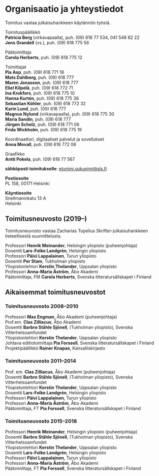 Organisaatio ja yhteystiedot
============================

Toimitus vastaa julkaisuhankkeen käytännön työstä.<br/>

Toimituspäällikkö<br/>
**Patricia Berg** (virkavapaalla), puh. (09) 618 77 534, 041 548 82 22<br/>
**Jens Grandell** (vs.), puh. (09) 618 775 56<br/>

Päätoimittaja<br/> 
**Carola Herberts**, puh. (09) 618 775 12<br/>

Toimittajat<br/>
**Pia Asp**, puh. (09) 618 771 18<br/>
**Mats Dahlberg**, puh. (09) 618 777<br/>
**Maren Jonasson**, puh. (09) 618 777<br/>
**Eliel Kilpelä**, puh. (09) 618 772 71<br/>
**Ina Krokfors**, puh. (09) 618 775 10<br/>
**Hanna Kurtén**, puh. (09) 618 775 36<br/>
**Sebastian Köhler**, puh. (09) 618 772 32<br/>
**Karin Lund**, puh. (09) 618 777<br/>
**Magnus Nylund** (virkavapaalla), puh. (09) 618 775 30<br/>
**Maria Sandin**, puh. (09) 618 777<br/>
**Jörgen Scholz**, puh. (09) 618 771 06<br/>
**Frida Wickholm**, puh. (09) 618 775 19<br/>

Koordinaattori, digitaaliset palvelut ja sovellukset<br/>
**Anna Movall**, puh. (09) 618 772 08<br/>

Graafikko<br/>
**Antti Pokela**, puh. (09) 618 77 567<br/>

**sähköposti toimitukselle**: etunimi.sukunimi@sls.fi<br/>

**Postiosoite**<br/>
PL 158, 00171 Helsinki<br/>

**Käyntiosoite**<br/>
Snellmaninkatu 13 A <br/> 
Helsinki<br/>

## Toimitusneuvosto (2019–)

Toimitusneuvosto vastaa Zacharias Topelius Skrifter-julkaisuhankkeen tieteellisestä suunnittelusta.<br/>

Professori **Henrik Meinander**, Helsingin yliopisto (puheenjohtaja)<br/>
Dosentti **Lars-Folke Landgrén**, Helsingin yliopisto<br/>
Professori **Päivi Lappalainen**, Turun yliopisto<br/>
Dosentti **Per Stam**, Tukholman yliopisto<br/>
Yliopistonlehtori **Kerstin Thelander**, Uppsalan yliopisto<br/>
Professori **Anna-Maria Åström**, Åbo Akademi<br/>
Päätoimittaja, FM **Carola Herberts**, Svenska litteratursällskapet i Finland<br/>

## Aikaisemmat toimitusneuvostot
  
### Toimitusneuvosto 2008–2010
Professori **Max Engman**, Åbo Akademi (puheenjohtaja)<br/>
Prof.em. **Clas Zilliacus**, Åbo Akademi<br/>
Dosentti **Barbro Ståhle Sjönell**, (Tukholman yliopisto), Svenska Vitterhetssamfundet<br/>
Yliopistonlehtori **Kerstin Thelander**, Uppsalan yliopisto<br/>
Johtava editiotoimittaja **Pia Forssell**, Svenska litteratursällskapet i Finland<br/>
Projektipäällikkö **Rainer Knapas**, Kansalliskirjasto<br/>

### Toimitusneuvosto 2011–2014
Prof. em. **Clas Zilliacus**, Åbo Akademi (puheenjohtaja)<br/>
Dosentti **Barbro Ståhle Sjönell**, (Tukholman yliopisto), Svenska Vitterhetssamfundet<br/>
Yliopistonlehtori **Kerstin Thelander**, Uppsalan yliopisto<br/>
Dosentti **Lars-Folke Landgrén**, Helsingin yliopisto<br/>
Professori **Päivi Lappalainen**, Turun yliopisto<br/>
Professori **Anna-Maria Åström**, Åbo Akademi<br/>
Päätoimittaja, FT **Pia Forssell**, Svenska litteratursällskapet i Finland<br/>

### Toimitusneuvosto 2015–2018
Professori **Henrik Meinander**, Helsingin yliopisto (puheenjohtaja)<br/>
Dosentti **Barbro Ståhle Sjönell**, (Tukholman yliopisto), Svenska Vitterhetssamfundet<br/>
Yliopistonlehtori **Kerstin Thelander**, Uppsalan yliopisto<br/>
Dosentti **Lars-Folke Landgrén**, Helsingin yliopisto<br/>
Professori **Päivi Lappalainen**, Turun yliopisto<br/>
Professori **Anna-Maria Åström**, Åbo Akademi<br/>
Päätoimittaja, FT **Pia Forssell**, Svenska litteratursällskapet i Finland<br/>
